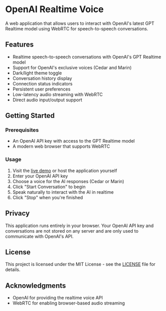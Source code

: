 # OpenAI Realtime Voice

A web application that allows users to interact with OpenAI's latest GPT Realtime model using WebRTC for speech-to-speech conversations.

## Features

- Realtime speech-to-speech conversations with OpenAI's GPT Realtime model
- Support for OpenAI's exclusive voices (Cedar and Marin)
- Dark/light theme toggle
- Conversation history display
- Connection status indicators
- Persistent user preferences
- Low-latency audio streaming with WebRTC
- Direct audio input/output support

## Getting Started

### Prerequisites

- An OpenAI API key with access to the GPT Realtime model
- A modern web browser that supports WebRTC

### Usage

1. Visit the [live demo](https://aminanvary.github.io/openai-realtime-voice/) or host the application yourself
2. Enter your OpenAI API key
3. Choose a voice for the AI responses (Cedar or Marin)
4. Click "Start Conversation" to begin
5. Speak naturally to interact with the AI in realtime
6. Click "Stop" when you're finished

## Privacy

This application runs entirely in your browser. Your OpenAI API key and conversations are not stored on any server and are only used to communicate with OpenAI's API.

## License

This project is licensed under the MIT License - see the [LICENSE](LICENSE) file for details.

## Acknowledgments

- OpenAI for providing the realtime voice API
- WebRTC for enabling browser-based audio streaming